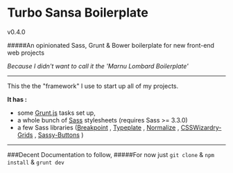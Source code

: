 Turbo Sansa Boilerplate
=======================
v0.4.0

#####An opinionated Sass, Grunt & Bower boilerplate for new front-end web projects

*Because I didn't want to call it the 'Marnu Lombard Boilerplate'*

---

This the the "framework" I use to start up all of my projects.

**It has :**

* some [Grunt.js](http://gruntjs.com) tasks set up,
* a whole bunch of [Sass](http://sass-lang.com) stylesheets (requires Sass >= 3.3.0)
* a few Sass libraries ([Breakpoint](http://breakpoint-sass.com) , [Typeplate](http://http://typeplate.com) , [Normalize](http://git.io/normalize) , [CSSWizardry-Grids](http://csswizardry.com/csswizardry-grids/‎) , [Sassy-Buttons](http://jaredhardy.com/sassy-buttons/‎) )

---

###Decent Documentation to follow,
#####For now just ``git clone`` & ``npm install`` & ``grunt dev``
